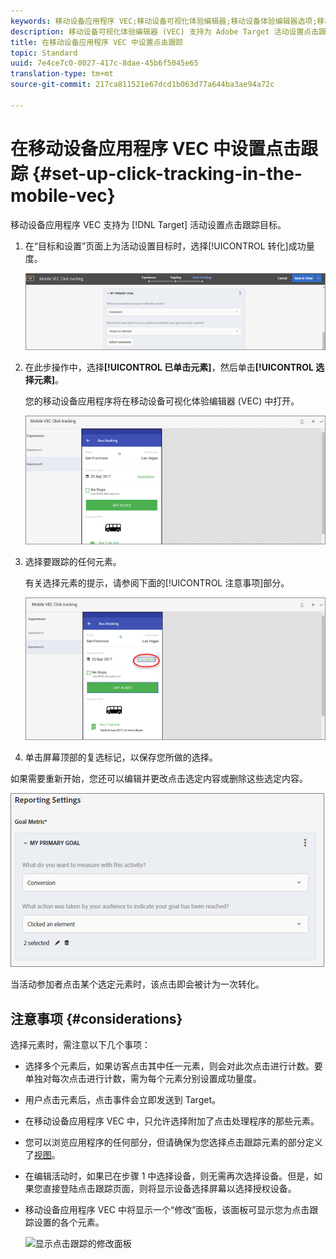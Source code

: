 ```yaml
---
keywords: 移动设备应用程序 VEC;移动设备可视化体验编辑器;移动设备体验编辑器选项;移动设备体验选项;定位视图;点击量;点击跟踪;跟踪
description: 移动设备可视化体验编辑器 (VEC) 支持为 Adobe Target 活动设置点击跟踪目标。
title: 在移动设备应用程序 VEC 中设置点击跟踪
topic: Standard
uuid: 7e4ce7c0-0027-417c-8dae-45b6f5045e65
translation-type: tm+mt
source-git-commit: 217ca811521e67dcd1b063d77a644ba3ae94a72c

---
```



# 在移动设备应用程序 VEC 中设置点击跟踪 {#set-up-click-tracking-in-the-mobile-vec}

移动设备应用程序 VEC 支持为 [!DNL Target] 活动设置点击跟踪目标。

1. 在“目标和设置”页面上为活动设置目标时，选择[!UICONTROL 转化]成功量度。

   ![](assets/mobile-vec-clicktrack1.png)

1. 在此步操作中，选择&#x200B;**[!UICONTROL 已单击元素]**，然后单击&#x200B;**[!UICONTROL 选择元素]**。

   您的移动设备应用程序将在移动设备可视化体验编辑器 (VEC) 中打开。

   ![](assets/mobile-vec-clicktrack2.png)

1. 选择要跟踪的任何元素。

   有关选择元素的提示，请参阅下面的[!UICONTROL 注意事项]部分。

   ![](assets/mobile-vec-clicktrack3.png)

1. 单击屏幕顶部的复选标记，以保存您所做的选择。

如果需要重新开始，您还可以编辑并更改点击选定内容或删除这些选定内容。

![](assets/mobile-vec-clicktrack4.png)

当活动参加者点击某个选定元素时，该点击即会被计为一次转化。

## 注意事项 {#considerations}

选择元素时，需注意以下几个事项：

* 选择多个元素后，如果访客点击其中任一元素，则会对此次点击进行计数。要单独对每次点击进行计数，需为每个元素分别设置成功量度。
* 用户点击元素后，点击事件会立即发送到 Target。
* 在移动设备应用程序 VEC 中，只允许选择附加了点击处理程序的那些元素。
* 您可以浏览应用程序的任何部分，但请确保为您选择点击跟踪元素的部分定义了[视图](/help/c-target-mobile-app/c-mobile-visual-experience-composer/mobile-visual-experience-composer.md#target-views)。
* 在编辑活动时，如果已在步骤 1 中选择设备，则无需再次选择设备。但是，如果您直接登陆点击跟踪页面，则将显示设备选择屏幕以选择授权设备。
* 移动设备应用程序 VEC 中将显示一个“修改”面板，该面板可显示您为点击跟踪设置的各个元素。

   ![显示点击跟踪的修改面板
   ](/help/c-target-mobile-app/c-mobile-visual-experience-composer/assets/click-track-modifications-panel.png)